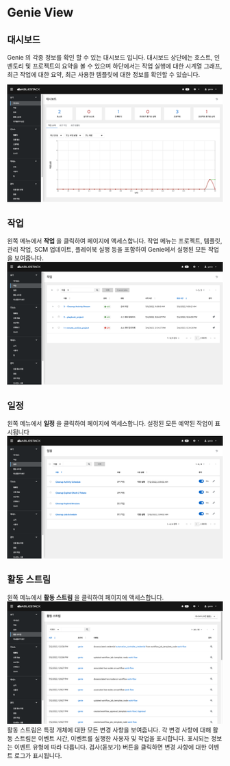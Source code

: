 # Genie View
## 대시보드
Genie 의 각종 정보를 확인 할 수 있는 대시보드 입니다.
대시보드 상단에는 호스트, 인벤토리 및 프로젝트의 요약을 볼 수 있으며 하단에서는 작업 실행에 대한 시계열 그래프, 최근 작업에 대한 요약, 최근 사용한 템플릿에 대한 정보를 확인할 수 있습니다.

![genie-dashboard](../../assets/images/genie-dashboard.png)

## 작업
왼쪽 메뉴에서 **작업** 을 클릭하여 페이지에 액세스합니다. 작업 메뉴는 프로젝트, 템플릿, 관리 작업, SCM 업데이트, 플레이북 실행 등을 포함하여 Genie에서 실행된 모든 작업을 보여줍니다.
![genie-jobs](../../assets/images/genie-jobs.png)

## 일정
왼쪽 메뉴에서 **일정** 을 클릭하여 페이지에 액세스합니다. 설정된 모든 예약된 작업이 표시됩니다
![genie-schedules](../../assets/images/genie-schedules.png)

## 활동 스트림
왼쪽 메뉴에서 **활동 스트림** 을 클릭하여 페이지에 액세스합니다. 
![genie-streams](../../assets/images/genie-streams.png)
활동 스트림은 특정 개체에 대한 모든 변경 사항을 보여줍니다. 각 변경 사항에 대해 활동 스트림은 이벤트 시간, 이벤트를 실행한 사용자 및 작업을 표시합니다. 표시되는 정보는 이벤트 유형에 따라 다릅니다. 검사(돋보기) 버튼을 클릭하면 변경 사항에 대한 이벤트 로그가 표시됩니다.